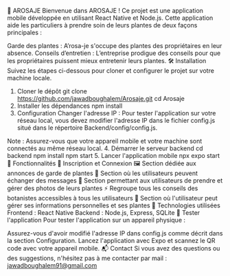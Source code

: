 📱 AROSAJE
Bienvenue dans AROSAJE ! Ce projet est une application mobile développée en utilisant React Native et Node.js. Cette application aide les particuliers à prendre soin de leurs plantes de deux façons principales :

Garde des plantes : A’rosa-je s'occupe des plantes des propriétaires en leur absence.
Conseils d’entretien : L’entreprise prodigue des conseils pour que les propriétaires puissent mieux entretenir leurs plantes.
🛠️ Installation
Suivez les étapes ci-dessous pour cloner et configurer le projet sur votre machine locale.

1. Cloner le dépôt
git clone https://github.com/jawadboughalem/Arosaje.git
cd Arosaje
2. Installer les dépendances
npm install
3. Configuration
Changer l'adresse IP : Pour tester l'application sur votre réseau local, vous devez modifier l'adresse IP dans le fichier config.js situé dans le répertoire Backend/config/config.js.

Note : Assurez-vous que votre appareil mobile et votre machine sont connectés au même réseau local.
4. Démarrer le serveur backend
cd backend
npm install
npm start
5. Lancer l'application mobile
npx expo start
🚀 Fonctionnalités
📸 Inscription et Connexion
🖼️ Section dédiée aux annonces de garde de plantes
💾 Section où les utilisateurs peuvent échanger des messages
🔄 Section permettant aux utilisateurs de prendre et gérer des photos de leurs plantes
⚡ Regroupe tous les conseils des botanistes accessibles à tous les utilisateurs
📝 Section où l'utilisateur peut gérer ses informations personnelles et ses plantes
🔧 Technologies utilisées
Frontend : React Native
Backend : Node.js, Express, SQLite
🧪 Tester l'application
Pour tester l'application sur un appareil physique :

Assurez-vous d'avoir modifié l'adresse IP dans config.js comme décrit dans la section Configuration.
Lancez l'application avec Expo et scannez le QR code avec votre appareil mobile.
📬 Contact
Si vous avez des questions ou des suggestions, n'hésitez pas à me contacter par mail : jawadboughalem91@gmail.com
